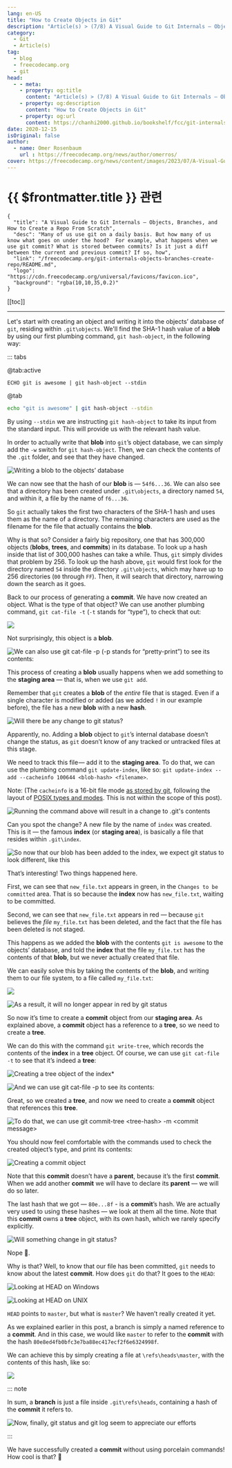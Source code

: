 ```yaml
---
lang: en-US
title: "How to Create Objects in Git"
description: "Article(s) > (7/8) A Visual Guide to Git Internals — Objects, Branches, and How to Create a Repo From Scratch"
category:
  - Git
  - Article(s)
tag:
  - blog
  - freecodecamp.org
  - git
head:
  - - meta:
    - property: og:title
      content: "Article(s) > (7/8) A Visual Guide to Git Internals — Objects, Branches, and How to Create a Repo From Scratch"
    - property: og:description
      content: "How to Create Objects in Git"
    - property: og:url
      content: https://chanhi2000.github.io/bookshelf/fcc/git-internals-objects-branches-create-repo/how-to-create-objects-in-git.html
date: 2020-12-15
isOriginal: false
author:
  - name: Omer Rosenbaum
    url : https://freecodecamp.org/news/author/omerros/
cover: https://freecodecamp.org/news/content/images/2023/07/A-Visual-Guide-to-Git-Internals-Book-Cover--1-.png
---
```


# {{ $frontmatter.title }} 관련

```component VPCard
{
  "title": "A Visual Guide to Git Internals — Objects, Branches, and How to Create a Repo From Scratch",
  "desc": "Many of us use git on a daily basis. But how many of us know what goes on under the hood?  For example, what happens when we use git commit? What is stored between commits? Is it just a diff between the current and previous commit? If so, how",
  "link": "/freecodecamp.org/git-internals-objects-branches-create-repo/README.md",
  "logo": "https://cdn.freecodecamp.org/universal/favicons/favicon.ico",
  "background": "rgba(10,10,35,0.2)"
}
```

[[toc]]

---

<SiteInfo
  name="A Visual Guide to Git Internals — Objects, Branches, and How to Create a Repo From Scratch"
  desc="Many of us use git on a daily basis. But how many of us know what goes on under the hood?  For example, what happens when we use git commit? What is stored between commits? Is it just a diff between the current and previous commit? If so, how"
  url="https://freecodecamp.org/news/git-internals-objects-branches-create-repo#heading-how-to-create-objects-in-git"
  logo="https://cdn.freecodecamp.org/universal/favicons/favicon.ico"
  preview="https://freecodecamp.org/news/content/images/2023/07/A-Visual-Guide-to-Git-Internals-Book-Cover--1-.png"/>

Let's start with creating an object and writing it into the objects’ database of `git`, residing within <VPIcon icon="fas fa-folder-open"/>`.git\objects`. We'll find the SHA-1 hash value of a **blob** by using our first plumbing command, `git hash-object`, in the following way:

::: tabs

@tab:active <VPIcon icon="fa-brands fa-windows"/>

```batch
ECHO git is awesome | git hash-object --stdin
```

@tab <VPIcon icon="fa-brands fa-linux"/>

```sh
echo "git is awesome" | git hash-object --stdin
```

By using `--stdin` we are instructing `git hash-object` to take its input from the standard input. This will provide us with the relevant hash value.

In order to actually write that **blob** into `git`’s object database, we can simply add the `-w` switch for `git hash-object`. Then, we can check the contents of the <VPIcon icon="fas fa-folder-open"/>`.git` folder, and see that they have changed.

![Writing a blob to the objects’ database](https://freecodecamp.org/news/content/images/2020/12/image-113.png)

We can now see that the hash of our **blob** is — `54f6...36`. We can also see that a directory has been created under <VPIcon icon="fas fa-folder-open"/>`.git\objects`, a directory named `54`, and within it, a file by the name of `f6...36`.

So `git` actually takes the first two characters of the SHA-1 hash and uses them as the name of a directory. The remaining characters are used as the filename for the file that actually contains the **blob**.

Why is that so? Consider a fairly big repository, one that has 300,000 objects (**blobs**, **trees**, and **commits**) in its database. To look up a hash inside that list of 300,000 hashes can take a while. Thus, `git` simply divides that problem by 256. To look up the hash above, `git` would first look for the directory named `54` inside the directory <VPIcon icon="fas fa-folder-open"/>`.git\objects`, which may have up to 256 directories (`00` through `FF`). Then, it will search that directory, narrowing down the search as it goes.

Back to our process of generating a **commit**. We have now created an object. What is the type of that object? We can use another plumbing command, `git cat-file -t` (`-t` stands for “type”), to check that out:

![](https://freecodecamp.org/news/content/images/2020/12/image-114.png)

Not surprisingly, this object is a **blob**.

![We can also use `git cat-file -p` (`-p` stands for “pretty-print”) to see its contents:](https://freecodecamp.org/news/content/images/2020/12/image-115.png)

This process of creating a **blob** usually happens when we add something to the **staging area** — that is, when we use `git add`.

Remember that `git` creates a **blob** of the *entire* file that is staged. Even if a single character is modified or added (as we added `!` in our example before), the file has a new **blob** with a new **hash**.

![Will there be any change to `git status`?](https://freecodecamp.org/news/content/images/2020/12/image-116.png)

Apparently, no. Adding a **blob** object to `git`’s internal database doesn’t change the status, as `git` doesn’t know of any tracked or untracked files at this stage.

We need to track this file — add it to the **staging area**. To do that, we can use the plumbing command `git update-index`, like so: `git update-index --add --cacheinfo 100644 <blob-hash> <filename>`.

Note: (The `cacheinfo` is a 16-bit file mode [as stored by git](https://github.com/git/git/blob/master/Documentation/technical/index-format.txt), following the layout of [POSIX types and modes](http://pubs.opengroup.org/onlinepubs/9699919799/basedefs/sys_stat.h.html). This is not within the scope of this post).

![Running the command above will result in a change to <VPIcon icon="fas fa-folder-open"/>`.git`'s contents](https://freecodecamp.org/news/content/images/2020/12/image-117.png)

Can you spot the change? A new file by the name of `index` was created. This is it — the famous **index** (or **staging area**), is basically a file that resides within <VPIcon icon="fas fa-folder-open"/>`.git\index`.

![So now that our **blob** has been added to the **index**, we expect `git status` to look different, like this](https://freecodecamp.org/news/content/images/2020/12/image-118.png)

That’s interesting! Two things happened here.

First, we can see that <VPIcon icon="fas fa-file-lines"/>`new_file.txt` appears in green, in the `Changes to be committed` area. That is so because the **index** now has <VPIcon icon="fas fa-file-lines"/>`new_file.txt`, waiting to be committed.

Second, we can see that <VPIcon icon="fas fa-file-lines"/>`new_file.txt` appears in red — because `git` believes the *file* <VPIcon icon="fas fa-file-lines"/>`my_file.txt` has been deleted, and the fact that the file has been deleted is not staged.

This happens as we added the **blob** with the contents `git is awesome` to the objects’ database, and told the **index** that the file <VPIcon icon="fas fa-file-lines"/>`my_file.txt` has the contents of that **blob**, but we never actually created that file.

We can easily solve this by taking the contents of the **blob**, and writing them to our file system, to a file called <VPIcon icon="fas fa-file-lines"/>`my_file.txt`:

![](https://freecodecamp.org/news/content/images/2020/12/image-119.png)

![As a result, it will no longer appear in red by `git status`](https://freecodecamp.org/news/content/images/2020/12/image-120.png)

So now it’s time to create a **commit** object from our **staging area**. As explained above, a **commit** object has a reference to a **tree**, so we need to create a **tree**.

We can do this with the command `git write-tree`, which records the contents of the **index** in a **tree** object. Of course, we can use `git cat-file -t` to see that it’s indeed a **tree**:

![Creating a tree object of the index*](https://freecodecamp.org/news/content/images/2020/12/image-121.png)

![And we can use `git cat-file -p` to see its contents:](https://freecodecamp.org/news/content/images/2020/12/image-122.png)

Great, so we created a **tree**, and now we need to create a **commit** object that references this **tree**.

![To do that, we can use `git commit-tree <tree-hash> -m <commit message>`](https://freecodecamp.org/news/content/images/2020/12/image-123.png)

You should now feel comfortable with the commands used to check the created object’s type, and print its contents:

![Creating a commit object](https://freecodecamp.org/news/content/images/2020/12/image-124.png)

Note that this **commit** doesn’t have a **parent**, because it’s the first **commit**. When we add another **commit** we will have to declare its **parent** — we will do so later.

The last hash that we got — `80e...8f` - is a **commit**’s hash. We are actually very used to using these hashes — we look at them all the time. Note that this **commit** owns a **tree** object, with its own hash, which we rarely specify explicitly.

![Will something change in `git status`?](https://freecodecamp.org/news/content/images/2020/12/image-125.png)

Nope 🤔.

Why is that? Well, to know that our file has been committed, `git` needs to know about the latest **commit**. How does `git` do that? It goes to the `HEAD`:

![Looking at `HEAD` on Windows](https://freecodecamp.org/news/content/images/2020/12/image-126.png)

![Looking at `HEAD` on UNIX](https://freecodecamp.org/news/content/images/2020/12/image-127.png)

`HEAD` points to <VPIcon icon="fas fa-code-branch"/>`master`, but what is <VPIcon icon="fas fa-code-branch"/>`master`? We haven’t really created it yet.

As we explained earlier in this post, a branch is simply a named reference to a **commit**. And in this case, we would like <VPIcon icon="fas fa-code-branch"/>`master` to refer to the **commit** with the hash `80e8ed4fb0bfc3e7ba88ec417ecf2f6e6324998f`.

We can achieve this by simply creating a file at <VPIcon icon="fas fa-folder-open"/>`\refs\heads\master`, with the contents of this hash, like so:

![](https://freecodecamp.org/news/content/images/2020/12/image-128.png)

::: note

In sum, a **branch** is just a file inside <VPIcon icon="fas fa-folder-open"/>`.git\refs\heads`, containing a hash of the **commit** it refers to.

![Now, finally, `git status` and `git log` seem to appreciate our efforts](https://freecodecamp.org/news/content/images/2020/12/image-129.png)

:::

We have successfully created a **commit** without using porcelain commands! How cool is that? 🎉

